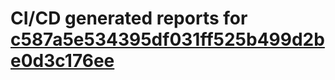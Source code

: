 # CI/CD generated reports for [c587a5e534395df031ff525b499d2be0d3c176ee](https://github.com/hydephp/develop/commit/c587a5e534395df031ff525b499d2be0d3c176ee)

